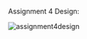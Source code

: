Assignment 4 Design:

![assignment4design](https://user-images.githubusercontent.com/97048406/153096619-0fc6fc3d-5a0f-4195-961d-7296c2a2cf65.jpg)
